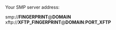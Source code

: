 Your SMP server address:

smp://__FINGERPRINT__@__DOMAIN__
xftp://__XFTP_FINGERPRINT__@__DOMAIN__:__PORT_XFTP__
